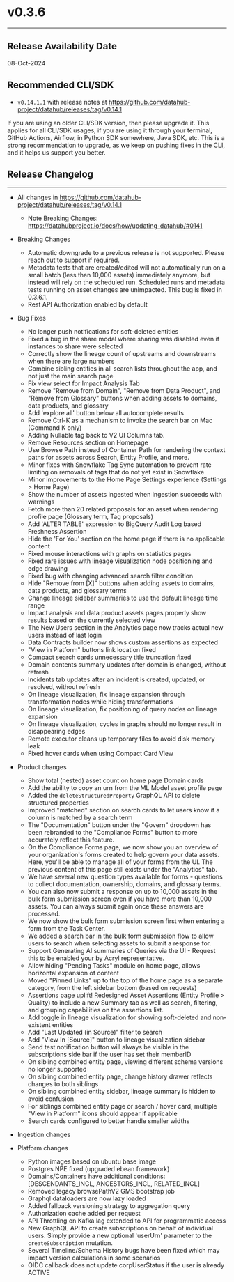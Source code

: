 # v0.3.6

---

## Release Availability Date

08-Oct-2024

## Recommended CLI/SDK

- `v0.14.1.1` with release notes at https://github.com/datahub-project/datahub/releases/tag/v0.14.1

If you are using an older CLI/SDK version, then please upgrade it. This applies for all CLI/SDK usages, if you are using it through your terminal, GitHub Actions, Airflow, in Python SDK somewhere, Java SDK, etc. This is a strong recommendation to upgrade, as we keep on pushing fixes in the CLI, and it helps us support you better.

## Release Changelog

---

- All changes in https://github.com/datahub-project/datahub/releases/tag/v0.14.1

  - Note Breaking Changes: https://datahubproject.io/docs/how/updating-datahub/#0141

- Breaking Changes

  - Automatic downgrade to a previous release is not supported. Please reach out to support if required.
  - Metadata tests that are created/edited will not automatically run on a small batch (less than 10,000 assets) immediately anymore, but instead will rely on the scheduled run. Scheduled runs and metadata tests running on asset changes are unimpacted. This bug is fixed in 0.3.6.1.
  - Rest API Authorization enabled by default

- Bug Fixes

  - No longer push notifications for soft-deleted entities
  - Fixed a bug in the share modal where sharing was disabled even if instances to share were selected
  - Correctly show the lineage count of upstreams and downstreams when there are large numbers
  - Combine sibling entities in all search lists throughout the app, and not just the main search page
  - Fix view select for Impact Analysis Tab
  - Remove "Remove from Domain", "Remove from Data Product", and "Remove from Glossary" buttons when adding assets to domains, data products, and glossary
  - Add 'explore all' button below all autocomplete results
  - Remove Ctrl-K as a mechanism to invoke the search bar on Mac (Command K only)
  - Adding Nullable tag back to V2 UI Columns tab.
  - Remove Resources section on Homepage
  - Use Browse Path instead of Container Path for rendering the context paths for assets across Search, Entity Profile, and more.
  - Minor fixes with Snowflake Tag Sync automation to prevent rate limiting on removals of tags that do not yet exist in Snowflake
  - Minor improvements to the Home Page Settings experience (Settings > Home Page)
  - Show the number of assets ingested when ingestion succeeds with warnings
  - Fetch more than 20 related proposals for an asset when rendering profile page (Glossary term, Tag proposals)
  - Add 'ALTER TABLE' expression to BigQuery Audit Log based Freshness Assertion
  - Hide the 'For You' section on the home page if there is no applicable content
  - Fixed mouse interactions with graphs on statistics pages
  - Fixed rare issues with lineage visualization node positioning and edge drawing
  - Fixed bug with changing advanced search filter condition
  - Hide "Remove from \[X]" buttons when adding assets to domains, data products, and glossary terms
  - Change lineage sidebar summaries to use the default lineage time range
  - Impact analysis and data product assets pages properly show results based on the currently selected view
  - The New Users section in the Analytics page now tracks actual new users instead of last login
  - Data Contracts builder now shows custom assertions as expected
  - "View in Platform" buttons link location fixed
  - Compact search cards unnecessary title truncation fixed
  - Domain contents summary updates after domain is changed, without refresh
  - Incidents tab updates after an incident is created, updated, or resolved, without refresh
  - On lineage visualization, fix lineage expansion through transformation nodes while hiding transformations
  - On lineage visualization, fix positioning of query nodes on lineage expansion
  - On lineage visualization, cycles in graphs should no longer result in disappearing edges
  - Remote executor cleans up temporary files to avoid disk memory leak
  - Fixed hover cards when using Compact Card View

- Product changes

  - Show total (nested) asset count on home page Domain cards
  - Add the ability to copy an urn from the ML Model asset profile page
  - Added the `deleteStructuredProperty` GraphQL API to delete structured properties
  - Improved "matched" section on search cards to let users know if a column is matched by a search term
  - The "Documentation" button under the "Govern" dropdown has been rebranded to the "Compliance Forms" button to more accurately reflect this feature.
  - On the Compliance Forms page, we now show you an overview of your organization's forms created to help govern your data assets. Here, you'll be able to manage all of your forms from the UI. The previous content of this page still exists under the "Analytics" tab.
  - We have several new question types available for forms - questions to collect documentation, ownership, domains, and glossary terms.
  - You can also now submit a response on up to 10,000 assets in the bulk form submission screen even if you have more than 10,000 assets. You can always submit again once these answers are processed.
  - We now show the bulk form submission screen first when entering a form from the Task Center.
  - We added a search bar in the bulk form submission flow to allow users to search when selecting assets to submit a response for.
  - Support Generating AI summaries of Queries via the UI - Request this to be enabled your by Acryl representative.
  - Allow hiding "Pending Tasks" module on home page, allows horizontal expansion of content
  - Moved "Pinned Links" up to the top of the home page as a separate category, from the left sidebar bottom (based on requests)
  - Assertions page uplift! Redesigned Asset Assertions (Entity Profile > Quality) to include a new Summary tab as well as search, filtering, and grouping capabilities on the assertions list.
  - Add toggle in lineage visualization for showing soft-deleted and non-existent entities
  - Add "Last Updated (in Source)" filter to search
  - Add "View In \[Source]" button to lineage visualization sidebar
  - Send test notification button will always be visible in the subscriptions side bar if the user has set their memberID
  - On sibling combined entity page, viewing different schema versions no longer supported
  - On sibling combined entity page, change history drawer reflects changes to both siblings
  - On sibling combined entity sidebar, lineage summary is hidden to avoid confusion
  - For siblings combined entity page or search / hover card, multiple "View in Platform" icons should appear if applicable
  - Search cards configured to better handle smaller widths

- Ingestion changes

- Platform changes
  - Python images based on ubuntu base image
  - Postgres NPE fixed (upgraded ebean framework)
  - Domains/Containers have additional conditions: [DESCENDANTS_INCL, ANCESTORS_INCL, RELATED_INCL]
  - Removed legacy browsePathV2 GMS bootstrap job
  - Graphql dataloaders are now lazy loaded
  - Added fallback versioning strategy to aggregation query
  - Authorization cache added per request
  - API Throttling on Kafka lag extended to API for programmatic access
  - New GraphQL API to create subscriptions on behalf of individual users. Simply provide a new optional 'userUrn' parameter to the `createSubscription` mutation.
  - Several Timeline/Schema History bugs have been fixed which may impact version calculations in some scenarios
  - OIDC callback does not update corpUserStatus if the user is already ACTIVE
